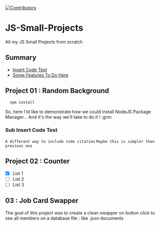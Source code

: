 [![Contributors][contributors-shield]][contributors-url]

# JS-Small-Projects
All my JS Small Projects from scratch
</br>
## Summary
<ul>
  <li><a href="#project-01-:-random-background">Insert Code Test</a></li>
  <li><a href="#project-02-:-counter">Some Features To Do Here</a></li>
</ul>

## Project 01 : Random Background
```sh
  npm install
```
<p>So, here I'ld like to demonstrate how we could install NodeJS Package Manager... And it's the way we'll take to do it ! :grin: </p>

### Sub Insert Code Test
``
  A different way to include code citation
``
`Maybe this is simpler than previous one`

## Project 02 : Counter
- [x] List 1 <img scr="vanilla/project-10-dispscroll/img/"/>
- [ ] List 2
- [ ] List 3

## 03 : Job Card Swapper
<p>The goal of this project was to create a clean swapper on button click to see all members on a database file : like .json documents</p>

<!-- This is a simple comment where the variables are declared -->
[contributors-shield]: https://img.shields.io/github/contributors/othneildrew/Best-README-Template.svg?style=for-the-badge
[contributors-url]: https://github.com/othneildrew/Best-README-Template/graphs/contributors
